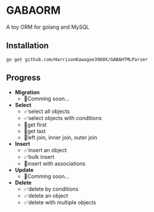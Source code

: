 # GABAORM
A toy ORM for golang and MySQL

## Installation
```shell
go get github.com/HarrisonKawagoe3960X/GABAHTMLParser
```

## Progress
- **Migration**
  - 🔄Comming soon...
- **Select**
  - ✅select all objects
  - ✅select objects with conditions
  - 🔄get first
  - 🔄get last
  - 🔄left join, inner join, outer join
- **Insert**
  - ✅insert an object
  - ✅bulk insert
  - 🔄insert with associations
- **Update**
  - 🔄Comming soon...
- **Delete**
  - ✅delete by conditions
  - ✅delete an object
  - ✅delete with multiple objects

